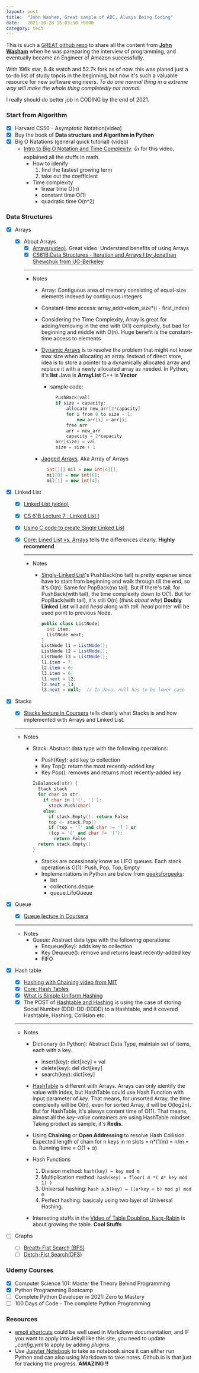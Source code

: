 ```yaml
---
layout: post
title:  "John Washam, Great sample of ABC, Always Being Coding"
date:   2021-10-28 15:03:50 +0800
category: tech
---
```


This is such a [GREAT github repo](https://github.com/jwasham/coding-interview-university) to share all the content from [**John Washam**](https://github.com/jwasham) when he was pareparing the interview of programming, and eventually became an Engineer of Amazon successfully.

With 196k star, 8.4k watch and 52.7k fork as of now. this was planed just a to-do list of study topcis in the beginning, but now it's such a valuable resource for new software engineers. *To do one normal thing in a extreme way will make the whole thing completedly not normal.*

I really should do better job in CODING by the end of 2021.

### Start from Algorithm

- [x] Harvard CS50 - Asymptotic Notation(video)
- [x] Buy the book of **Data structure and Algorithm in Python**
- [x] Big O Natations (general quick tutorial) (video)
  - [Intro to Big O Notation and Time Complexity](https://www.youtube.com/watch?v=D6xkbGLQesk). :thumbsup: for this video, explained all the stuffs in math.
    - How to idenify
      1. find the fastest growing term
      2. take out the coefficient
    - Time complexity
      - linear time O(n)
      - constant time O(1)
      - quadratic time O(n^2)

### Data Structures

- [x] Arrays
  - [x] About Arrays
    - [x] [Arrays(video)](https://www.coursera.org/lecture/data-structures/arrays-OsBSF). Great video. Understand benefits of using Arrays
    - [x] [CS61B:Data Structures - Iteration and Arrays I by Jonathan Shewchuk from UC-Berkeley](https://archive.org/details/ucberkeley_webcast_Wp8oiO_CZZE)

    ---
    - Notes
      - Array: Contiguous area of memory consisting of equal-size elements indexed by contiguous integers
      - Constant-time access: array_addr+elem_size*(i - first_index)
      - Considering the Time Complexity, Array is great for adding/removing in the end with O(1) complexity, but bad for beginning and middle with O(n). Huge benefit is the constant-time access to elements
      - [Dynamic Arrays](https://www.coursera.org/lecture/data-structures/dynamic-arrays-EwbnV) is to resolve the problem that might not know max size when allocating an array. Instead of direct store, idea is to store a pointer to a dynamically allocated array and replace it with a newly allocated array as needed. In Python, it's **list** Java is **ArrayList** C++ is **Vector**
        - sample code:

          ```c++
            PushBack(val)  
            if size = capacity:  
                allocate new_arr[2*capacity]  
                for i from 0 to size - 1:  
                    new arr[i] = arr[i]  
                free arr  
                arr = new_arr  
                capacity = 2*capacity  
            arr[size] = val  
            size = size + 1
          ```

      - [Jagged Arrays](https://www.youtube.com/watch?v=1jtrQqYpt7g), Aka Array of Arrays

        ```c++
          int[][] mil = new int[4][];  
          mil[0] = new int[6];  
          mil[1] = new int[4];
        ```

- [x] Linked List
  - [x] [Linked List (video)](https://www.coursera.org/lecture/data-structures/singly-linked-lists-kHhgK)
  - [x] [CS 61B Lecture 7 : Linked List I](https://archive.org/details/ucberkeley_webcast_htzJdKoEmO0)
  - [x] [Using C code to create Single Linked List](https://www.youtube.com/watch?v=QN6FPiD0Gzo)
  - [x] [Core: Lined List vs. Arrays](https://www.coursera.org/lecture/data-structures-optimizing-performance/core-linked-lists-vs-arrays-rjBs9) tells the differences clearly. **Highly recommend**

    ---
    - Notes
      - [Singly-Linked List](https://www.coursera.org/lecture/data-structures/singly-linked-lists-kHhgK)'s PushBack(no tail) is pretty expense since have to start from beginning and walk through till the end, so it's O(n). Same for PopBack(no tail). But if there's tail, for PushBack(with tail), the time complexity down to O(1). But for PopBack(with tail), it's still O(n) (*think about why*)
      **Doubly Linked List** will add *head* along with *tail*. *head* pointer will be used point to previous Node.

        ```java
        public class ListNode{
          int item;
          ListNode next;
        }
        ListNode l1 = ListNode();
        ListNode l2 = ListNode();
        ListNode l3 = ListNode();
        l1.item = 7;
        l2.item = 0;
        l3.item = 6;
        l1.next = l2;
        l2.next = l3;
        l3.next = null;  // In Java, null has to be lower case 
        ```

- [x] Stacks
  - [x] [Stacks lecture in Coursera](https://www.coursera.org/lecture/data-structures/stacks-UdKzQ) tells clearly what Stacks is and how implemented with Arrays and Linked List.

  ---

  - Notes
    - Stack: Abstract data type with the following operations:
      - Push(Key): add key to collection
      - Key Top(): return the most recently-added key
      - Key Pop(): removes and returns most recently-added key

      ```c++
      IsBalanced(str) {
        Stack stack
        for char in str:
          if char in ['(', '[']:
            stack.Push(char)
          else:
            if stack.Empty(): return False
            top <- stack.Pop()
            if (top = '[' and char != ']') or
            (top = '(' and char != ')'):
              return False
        return stack.Empty()
      }
      ```

      - Stacks are ocassionaly know as LIFO queues. Each stack operation is O(1): Push, Pop, Top, Empty
      - Implementations in Python are below from [geeksforgeeks](https://www.geeksforgeeks.org/stack-in-python/):
        - list
        - collections.deque
        - queue.LifoQueue

- [x] Queue
  - [x] [Queue lecture in Coursera](https://www.coursera.org/lecture/data-structures/queues-EShpq)

  ---

  - Notes
    - Queue: Abstract data type with the following operations:
      - Enqueue(Key): adds key to collection
      - Key Dequeue(): remove and returns least recently-added key
      - FIFO

- [x] Hash table
  - [x] [Hashing with Chaining video from MIT](https://www.youtube.com/watch?v=0M_kIqhwbFo&list=PLUl4u3cNGP61Oq3tWYp6V_F-5jb5L2iHb&index=9)
  - [x] [Core: Hash Tables](https://www.coursera.org/lecture/data-structures-optimizing-performance/core-hash-tables-m7UuP)
  - [x] [What is Simple Uniform Hashing](https://www.youtube.com/watch?v=Fr7Do5P1Tv8)
  - [x] The POST of [Hashtable and Hashing](https://www.cnblogs.com/gaochundong/p/hashtable_and_perfect_hashing.html) is using the case of storing Social Number (DDD-DD-DDDD) to a Hashtable, and it covered Hashtable, Hashing, Collision etc.

  ---

  - Notes
    - Dictionary (in Python): Abstract Data Type, maintain set of items, each with a key.
      - insert(key): dict[key] = val
      - delete(key): del dict[key]
      - search(key): dict[key]

    - [HashTable](https://zhuanlan.zhihu.com/p/84327339) is different with Arrays. Arrays can only identify the value with index, but HashTable could use Hash Function with input parameter of *key*. That means, for unsorted Array, the time complexity will be O(n), even for sorted Array, it will be O(log2n). But for HashTable, it's always content time of O(1). That means, almost all the *key-value* containers are using HashTable mindset. Taking product as sample, it's **Redis**.
    - Using **Chaining** or **Open Addressing** to resolve Hash Collision. Expected length of chain for n keys in m slots = n*(1/m) = n/m = $\alpha$. Running time = O(1 + $\alpha$)
    - Hash Functions
      1. Division method: ```hash(key) = key mod m```
      2. Multiplication method: ```hash(key) = floor( m *( A* key mod 1) )```
      3. Universal hashing: ```hash a,b(key) = ((a*key + b) mod p) mod m```
      4. Perfect hashing: basicaly using two layer of Universal Hashing.
    - Interesting stuffs in the [Video of Table Doubling, Karp-Rabin](https://www.youtube.com/watch?v=BRO7mVIFt08&list=PLUl4u3cNGP61Oq3tWYp6V_F-5jb5L2iHb&index=10) is about growing the table. **Cool Stuffs**

- [ ] Graphs
  - [ ] [Breath-Fist Search (BFS)](https://www.youtube.com/watch?v=s-CYnVz-uh4&list=PLUl4u3cNGP61Oq3tWYp6V_F-5jb5L2iHb&index=14)
  - [ ] [Detch-Fist Search(DFS)](https://www.youtube.com/watch?v=AfSk24UTFS8&list=PLUl4u3cNGP61Oq3tWYp6V_F-5jb5L2iHb&index=14)

### Udemy Courses

- [x] Computer Science 101: Master the Theory Behind Programming
- [x] Python Programming Bootcamp
- [ ] Complete Python Developer in 2021: Zero to Mastery
- [ ] 100 Days of Code - The complete Python Programming

### Resources

- [emoji shortcuts](https://github.com/ikatyang/emoji-cheat-sheet/blob/master/README.md) could be well used in Markdown documentation, and IF you want to apply into Jekyll like this site, you need to update *_config.yml* to apply by adding *plugins*.
- Use [Jupyter Notebook](https://jupyter.org/) to take as notebook since it can either run Python and can also using Markdown to take notes. Github.io is that just for tracking the progress. **AMAZING !!**
